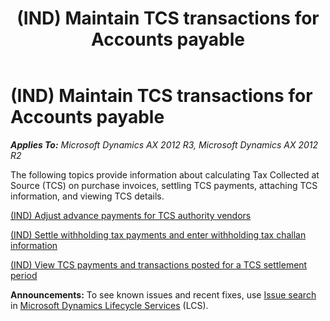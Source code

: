 ﻿---
title: (IND) Maintain TCS transactions for Accounts payable
TOCTitle: (IND) Maintain TCS transactions for Accounts payable
ms:assetid: 0b9a4c9e-c40a-40e4-a2ed-9fabc28bee32
ms:mtpsurl: https://technet.microsoft.com/en-us/library/JJ664473(v=AX.60)
ms:contentKeyID: 49385552
ms.date: 04/18/2014
mtps_version: v=AX.60
---

# (IND) Maintain TCS transactions for Accounts payable 


_**Applies To:** Microsoft Dynamics AX 2012 R3, Microsoft Dynamics AX 2012 R2_

The following topics provide information about calculating Tax Collected at Source (TCS) on purchase invoices, settling TCS payments, attaching TCS information, and viewing TCS details.

[(IND) Adjust advance payments for TCS authority vendors](ind-adjust-advance-payments-for-tcs-authority-vendors.md)

[(IND) Settle withholding tax payments and enter withholding tax challan information](ind-settle-withholding-tax-payments-and-enter-withholding-tax-challan-information.md)

[(IND) View TCS payments and transactions posted for a TCS settlement period](ind-view-tcs-payments-and-transactions-posted-for-a-tcs-settlement-period.md)

  
**Announcements:** To see known issues and recent fixes, use [Issue search](http://go.microsoft.com/fwlink/?linkid=389258) in [Microsoft Dynamics Lifecycle Services](http://go.microsoft.com/fwlink/?linkid=306505) (LCS).

